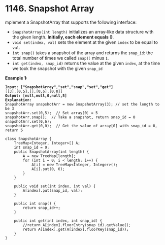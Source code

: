 # 1146. Snapshot Array

mplement a SnapshotArray that supports the following interface:

* `SnapshotArray(int length)` initializes an array-like data structure with the given length. **Initially, each element equals 0**.
* `void set(index, val)` sets the element at the given `index` to be equal to `val`.
* `int snap()` takes a snapshot of the array and returns the `snap_id`: the total number of times we called `snap()` minus `1`.
* `int get(index, snap_id)` returns the value at the given `index`, at the time we took the snapshot with the given `snap_id`

&#x20;

**Example 1:**

<pre><code><strong>Input: ["SnapshotArray","set","snap","set","get"]
</strong>[[3],[0,5],[],[0,6],[0,0]]
<strong>Output: [null,null,0,null,5]
</strong><strong>Explanation: 
</strong>SnapshotArray snapshotArr = new SnapshotArray(3); // set the length to be 3
snapshotArr.set(0,5);  // Set array[0] = 5
snapshotArr.snap();  // Take a snapshot, return snap_id = 0
snapshotArr.set(0,6);
snapshotArr.get(0,0);  // Get the value of array[0] with snap_id = 0, return 5
</code></pre>

```
class SnapshotArray {
    TreeMap<Integer, Integer>[] A;
    int snap_id = 0;
    public SnapshotArray(int length) {
        A = new TreeMap[length];
        for (int i = 0; i < length; i++) {
            A[i] = new TreeMap<Integer, Integer>();
            A[i].put(0, 0);
        }
    }

    public void set(int index, int val) {
        A[index].put(snap_id, val);
    }

    public int snap() {
        return snap_id++;
    }

    public int get(int index, int snap_id) {
        //return A[index].floorEntry(snap_id).getValue();
        return A[index].get(A[index].floorKey(snap_id));
    }
}
```

